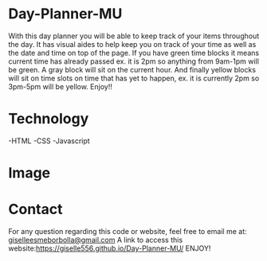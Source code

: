 # Day-Planner-MU

With this day planner you will be able to keep track of your items throughout the day. It has visual aides to help keep you on track of your time as well as the date and time on top of the page. If you have green time blocks it means current time has already passed ex. it is 2pm so anything from 9am-1pm will be green. A gray block will sit on the current hour. And finally yellow blocks will sit on time slots on time that has yet to happen, ex. it is currently 2pm so 3pm-5pm will be yellow. Enjoy!!

# Technology
-HTML
-CSS
-Javascript

# Image



# Contact

For any question regarding this code or website, feel free to email me at: giselleesmeborbolla@gmail.com A link to access this website:https://giselle556.github.io/Day-Planner-MU/ ENJOY!